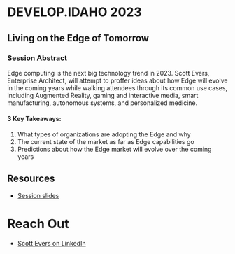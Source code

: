 # DEVELOP.IDAHO 2023
## Living on the Edge of Tomorrow

### Session Abstract
Edge computing is the next big technology trend in 2023. Scott Evers, Enterprise Architect, will attempt to proffer ideas about how Edge will evolve in the coming years while walking attendees through its common use cases, including Augmented Reality, gaming and interactive media, smart manufacturing, autonomous systems, and personalized medicine.


#### 3 Key Takeaways:
1. What types of organizations are adopting the Edge and why
2. The current state of the market as far as Edge capabilities go
3. Predictions about how the Edge market will evolve over the coming years

## Resources
- [Session slides](https://github.com/Scott-Evers/edge_social_hub/blob/main/resources/Living%20on%20the%20Edge%20of%20Tomorrow.pdf)

# Reach Out
- [Scott Evers on LinkedIn](https://www.linkedin.com/in/scottaevers/)

